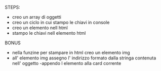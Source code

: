 STEPS:
- creo un array di oggetti
- creo un ciclo in cui stampo le chiavi in console
- creo un elemento nell html
- stampo le chiavi nell elemento html


BONUS
- nella funzine per stampare in html creo un elemento img
- all' elemento img assegno l' indirizzo formato dalla stringa contenuta nell' oggetto
-appendo l elemento alla card corrente